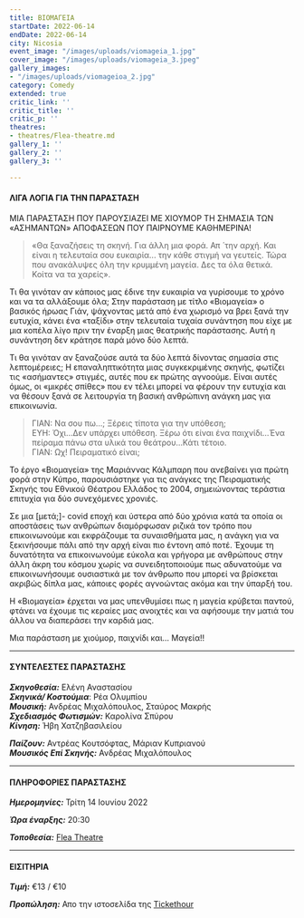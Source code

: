 ```yaml
---
title: ΒΙΟΜΑΓΕΙΑ
startDate: 2022-06-14
endDate: 2022-06-14
city: Nicosia
event_image: "/images/uploads/viomageia_1.jpg"
cover_image: "/images/uploads/viomageia_3.jpeg"
gallery_images:
- "/images/uploads/viomageioa_2.jpg"
category: Comedy
extended: true
critic_link: ''
critic_title: ''
critic_p: ''
theatres:
- theatres/Flea-theatre.md
gallery_1: ''
gallery_2: ''
gallery_3: ''

---
```

#### ΛΙΓΑ ΛΟΓΙΑ ΓΙΑ ΤΗΝ ΠΑΡΑΣΤΑΣΗ

ΜΙΑ ΠΑΡΑΣΤΑΣΗ ΠΟΥ ΠΑΡΟΥΣΙΑΖΕΙ ΜΕ ΧΙΟΥΜΟΡ ΤΗ ΣΗΜΑΣΙΑ ΤΩΝ «ΑΣΗΜΑΝΤΩΝ» ΑΠΟΦΑΣΕΩΝ ΠΟΥ ΠΑΙΡΝΟΥΜΕ ΚΑΘΗΜΕΡΙΝΑ!

> «Θα ξαναζήσεις τη σκηνή. Για άλλη μια φορά. Απ ́ την αρχή. Και είναι η τελευταία σου ευκαιρία... την κάθε στιγμή να γευτείς. Τώρα που ανακάλυψες όλη την κρυμμένη μαγεία. Δες τα όλα θετικά. Κοίτα να τα χαρείς».

Τι θα γινόταν αν κάποιος μας έδινε την ευκαιρία να γυρίσουμε το χρόνο και να τα αλλάξουμε όλα; Στην παράσταση με τίτλο «Βιομαγεία» ο βασικός ήρωας Γιάν, ψάχνοντας μετά από ένα χωρισμό να βρει ξανά την ευτυχία, κάνει ένα «ταξίδι» στην τελευταία τυχαία συνάντηση που είχε με μια κοπέλα λίγο πριν την έναρξη μιας θεατρικής παράστασης. Αυτή η συνάντηση δεν κράτησε παρά μόνο δύο λεπτά.

Τι θα γινόταν αν ξαναζούσε αυτά τα δύο λεπτά δίνοντας σημασία στις λεπτομέρειες; Η επαναληπτικότητα μιας συγκεκριμένης σκηνής, φωτίζει τις «ασήμαντες» στιγμές, αυτές που εκ πρώτης αγνοούμε. Είναι αυτές όμως, οι «μικρές σπίθες» που εν τέλει μπορεί να φέρουν την ευτυχία και να θέσουν ξανά σε λειτουργία τη βασική ανθρώπινη ανάγκη μας για επικοινωνία.

> ΓΙΑΝ: Να σου πω...; Ξέρεις τίποτα για την υπόθεση;  
> ΕΥΗ: Όχι...Δεν υπάρχει υπόθεση. Ξέρω ότι είναι ένα παιχνίδι...Ένα πείραμα πάνω στα υλικά του θεάτρου...Κάτι τέτοιο.  
> ΓΙΑΝ: Ωχ! Πειραματικό είναι;

Το έργο «Βιομαγεία» της Μαριάννας Κάλμπαρη που ανεβαίνει για πρώτη φορά στην Κύπρο, παρουσιάστηκε για τις ανάγκες της Πειραματικής Σκηνής του Εθνικού Θέατρου Ελλάδος το 2004, σημειώνοντας τεράστια επιτυχία για δύο συνεχόμενες χρονιές.

Σε μια \[μετά;\]- covid εποχή και ύστερα από δύο χρόνια κατά τα οποία οι αποστάσεις των ανθρώπων διαμόρφωσαν ριζικά τον τρόπο που επικοινωνούμε και εκφράζουμε τα συναισθήματα μας, η ανάγκη για να ξεκινήσουμε πάλι από την αρχή είναι πιο έντονη από ποτέ. Έχουμε τη δυνατότητα να επικοινωνούμε εύκολα και γρήγορα με ανθρώπους στην άλλη άκρη του κόσμου χωρίς να συνειδητοποιούμε πως αδυνατούμε να επικοινωνήσουμε ουσιαστικά με τον άνθρωπο που μπορεί να βρίσκεται ακριβώς δίπλα μας, κάποιες φορές αγνοώντας ακόμα και την ύπαρξή του.

Η «Βιομαγεία» έρχεται να μας υπενθυμίσει πως η μαγεία κρύβεται παντού, φτάνει να έχουμε τις κεραίες μας ανοιχτές και να αφήσουμε την ματιά του άλλου να διαπεράσει την καρδιά μας.

Μια παράσταση με χιούμορ, παιχνίδι και... Μαγεία!!

***

#### ΣΥΝΤΕΛΕΣΤΕΣ ΠΑΡΑΣΤΑΣΗΣ

**_Σκηνοθεσία:_** Ελένη Αναστασίου  
**_Σκηνικά/ Κοστούμια_**: Ρέα Ολυμπίου  
**_Μουσική:_** Ανδρέας Μιχαλόπουλος, Σταύρος Μακρής  
**_Σχεδιασμός Φωτισμών:_** Καρολίνα Σπύρου  
**_Κίνηση:_** Ήβη Χατζηβασιλείου

**_Παίζουν:_** Αντρέας Κουτσόφτας, Μάριαν Κυπριανού  
**_Μουσικός Επί Σκηνής:_** Ανδρέας Μιχαλόπουλος

***

#### ΠΛΗΡΟΦΟΡΙΕΣ ΠΑΡΑΣΤΑΣΗΣ

**_Ημερομηνίες:_** Τρίτη 14 Ιουνίου 2022

**_Ώρα έναρξης:_** 20:30

**_Τοποθεσία:_** [Flea Theatre](?#map)

***

#### ΕΙΣΙΤΗΡΙΑ

**_Τιμή:_** €13 / €10

**_Προπώληση:_** Απο την ιστοσελίδα της [Tickethour](https://shop.tickethour.com/ticketmaster_se_3840.html "Tickethour")